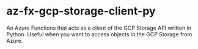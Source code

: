 # az-fx-gcp-storage-client-py
An Azure Functions that acts as a client of the GCP Storage API written in Python. Useful when you want to access objects in the GCP Storage from Azure.
